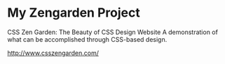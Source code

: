 My Zengarden Project
=========

CSS Zen Garden: The Beauty of CSS Design Website
A demonstration of what can be accomplished through CSS-based design. 

http://www.csszengarden.com/
